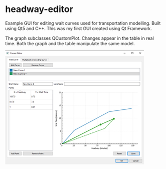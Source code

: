 # headway-editor
Example GUI for editing wait curves used for transportation modelling. Built using Qt5 and C++. This was my first GUI created using Qt Framework.

The graph subclasses QCustomPlot. Changes appear in the table in real time. Both the graph and the table manipulate the same model.

<img align="center" src="images/demo.png"/>
